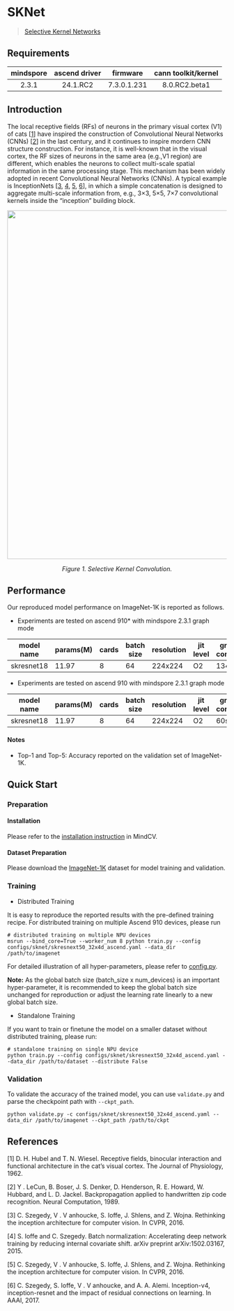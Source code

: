 # SKNet

> [Selective Kernel Networks](https://arxiv.org/pdf/1903.06586)

## Requirements
| mindspore | ascend driver |  firmware   | cann toolkit/kernel |
| :-------: | :-----------: | :---------: | :-----------------: |
|   2.3.1   |   24.1.RC2    | 7.3.0.1.231 |    8.0.RC2.beta1    |

## Introduction

The local receptive fields (RFs) of neurons in the primary visual cortex (V1) of cats [[1](#references)] have inspired
the
construction of Convolutional Neural Networks (CNNs) [[2](#references)] in the last century, and it continues to inspire
mordern CNN
structure construction. For instance, it is well-known that in the visual cortex, the RF sizes of neurons in the
same area (e.g.,V1 region) are different, which enables the neurons to collect multi-scale spatial information in the
same processing stage. This mechanism has been widely adopted in recent Convolutional Neural Networks (CNNs).
A typical example is InceptionNets [[3](#references), [4](#references), [5](#references), [6](#references)], in which a
simple concatenation is designed to aggregate
multi-scale information from, e.g., 3×3, 5×5, 7×7 convolutional kernels inside the “inception” building block.

<p align="center">
  <img src="https://user-images.githubusercontent.com/22534574/225858259-405e225a-a5d9-4db9-a823-703c89381a2f.png" width=800 />
</p>
<p align="center">
  <em>Figure 1. Selective Kernel Convolution.</em>
</p>

## Performance

Our reproduced model performance on ImageNet-1K is reported as follows.

- Experiments are tested on ascend 910* with mindspore 2.3.1 graph mode

<div align="center">


| model name | params(M) | cards | batch size | resolution | jit level | graph compile | ms/step | img/s    | acc@top1 | acc@top5 | recipe                                                                                         | weight                                                                                                |
| ---------- | --------- | ----- | ---------- | ---------- | --------- |---------------| ------- | -------- | -------- | -------- | ---------------------------------------------------------------------------------------------- | ----------------------------------------------------------------------------------------------------- |
| skresnet18 | 11.97     | 8     | 64         | 224x224    | O2        | 134s          | 49.83   | 10274.93 | 72.85    | 90.83    | [yaml](https://github.com/mindspore-lab/mindcv/blob/main/configs/sknet/skresnet18_ascend.yaml) | [weights](https://download-mindspore.osinfra.cn/toolkits/mindcv/sknet/skresnet18-9d8b1afc-910v2.ckpt) |

</div>

- Experiments are tested on ascend 910 with mindspore 2.3.1 graph mode

<div align="center">


| model name | params(M) | cards | batch size | resolution | jit level | graph compile | ms/step | img/s    | acc@top1 | acc@top5 | recipe                                                                                         | weight                                                                                  |
| ---------- | --------- | ----- | ---------- | ---------- | --------- |---------------| ------- | -------- | -------- | -------- | ---------------------------------------------------------------------------------------------- | --------------------------------------------------------------------------------------- |
| skresnet18 | 11.97     | 8     | 64         | 224x224    | O2        | 60s           | 45.84   | 11169.28 | 73.09    | 91.20    | [yaml](https://github.com/mindspore-lab/mindcv/blob/main/configs/sknet/skresnet18_ascend.yaml) | [weights](https://download.mindspore.cn/toolkits/mindcv/sknet/skresnet18-868228e5.ckpt) |

</div>

#### Notes

- Top-1 and Top-5: Accuracy reported on the validation set of ImageNet-1K.

## Quick Start

### Preparation

#### Installation

Please refer to the [installation instruction](https://mindspore-lab.github.io/mindcv/installation/) in MindCV.

#### Dataset Preparation

Please download the [ImageNet-1K](https://www.image-net.org/challenges/LSVRC/2012/index.php) dataset for model training
and validation.

### Training

<!--- Guideline: Avoid using shell script in the command line. Python script preferred. -->

* Distributed Training

It is easy to reproduce the reported results with the pre-defined training recipe. For distributed training on multiple
Ascend 910 devices, please run

```shell
# distributed training on multiple NPU devices
msrun --bind_core=True --worker_num 8 python train.py --config configs/sknet/skresnext50_32x4d_ascend.yaml --data_dir /path/to/imagenet
```


For detailed illustration of all hyper-parameters, please refer
to [config.py](https://github.com/mindspore-lab/mindcv/blob/main/config.py).

**Note:**  As the global batch size  (batch_size x num_devices) is an important hyper-parameter, it is recommended to
keep the global batch size unchanged for reproduction or adjust the learning rate linearly to a new global batch size.

* Standalone Training

If you want to train or finetune the model on a smaller dataset without distributed training, please run:

```shell
# standalone training on single NPU device
python train.py --config configs/sknet/skresnext50_32x4d_ascend.yaml --data_dir /path/to/dataset --distribute False
```

### Validation

To validate the accuracy of the trained model, you can use `validate.py` and parse the checkpoint path
with `--ckpt_path`.

```
python validate.py -c configs/sknet/skresnext50_32x4d_ascend.yaml --data_dir /path/to/imagenet --ckpt_path /path/to/ckpt
```


## References

<!--- Guideline: Citation format GB/T 7714 is suggested. -->
[1] D. H. Hubel and T. N. Wiesel. Receptive fields, binocular interaction and functional architecture in the cat’s
visual
cortex. The Journal of Physiology, 1962.

[2] Y . LeCun, B. Boser, J. S. Denker, D. Henderson, R. E. Howard, W. Hubbard, and L. D. Jackel. Backpropagation
applied to handwritten zip code recognition. Neural Computation, 1989.

[3] C. Szegedy, V . V anhoucke, S. Ioffe, J. Shlens, and Z. Wojna. Rethinking the inception architecture for computer
vision. In
CVPR, 2016.

[4] S. Ioffe and C. Szegedy. Batch normalization: Accelerating deep network training by reducing internal covariate
shift.
arXiv preprint arXiv:1502.03167, 2015.

[5] C. Szegedy, V . V anhoucke, S. Ioffe, J. Shlens, and Z. Wojna. Rethinking the inception architecture for computer
vision. In
CVPR, 2016.

[6] C. Szegedy, S. Ioffe, V . V anhoucke, and A. A. Alemi. Inception-v4, inception-resnet and the impact of residual
connections on learning. In AAAI, 2017.
